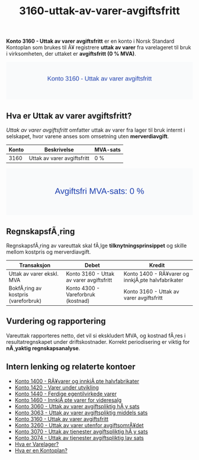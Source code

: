 ﻿---
title: "3160-uttak-av-varer-avgiftsfritt"
meta_title: "3160-uttak-av-varer-avgiftsfritt"
meta_description: "**Konto 3160 - Uttak av varer avgiftsfritt** er en konto i Norsk Standard Kontoplan som brukes til Ã¥ registrere **uttak av varer** fra varelageret til bruk i v..."
slug: 3160-uttak-av-varer-avgiftsfritt
type: blog
layout: pages/single
---

**Konto 3160 - Uttak av varer avgiftsfritt** er en konto i Norsk Standard Kontoplan som brukes til Ã¥ registrere **uttak av varer** fra varelageret til bruk i virksomheten, der uttaket er **avgiftsfritt (0 % MVA)**.

![Illustrasjon av konto 3160 Uttak av varer avgiftsfritt](3160-uttak-av-varer-avgiftsfritt-image.svg)

## Hva er Uttak av varer avgiftsfritt?

*Uttak av varer avgiftsfritt* omfatter uttak av varer fra lager til bruk internt i selskapet, hvor varene anses som omsetning uten **merverdiavgift**.

| Konto | Beskrivelse                         | MVA-sats |
|-------|-------------------------------------|----------|
| 3160  | Uttak av varer avgiftsfritt        | 0 %      |

![Avgiftsfri MVA-sats: 0 %](3160-mva-avgiftsfri.svg)

## RegnskapsfÃ¸ring

RegnskapsfÃ¸ring av vareuttak skal fÃ¸lge **tilknytningsprinsippet** og skille mellom kostpris og merverdiavgift.

| Transaksjon                         | Debet                                         | Kredit                             |
|-------------------------------------|-----------------------------------------------|------------------------------------|
| Uttak av varer ekskl. MVA           | Konto 3160 - Uttak av varer avgiftsfritt      | Konto 1400 - RÃ¥varer og innkjÃ¸pte halvfabrikater |
| BokfÃ¸ring av kostpris (vareforbruk) | Konto 4300 - Vareforbruk (kostnad)            | Konto 3160 - Uttak av varer avgiftsfritt |

## Vurdering og rapportering

Vareuttak rapporteres netto, det vil si ekskludert MVA, og kostnad fÃ¸res i resultatregnskapet under driftskostnader. Korrekt periodisering er viktig for **nÃ¸yaktig regnskapsanalyse**.

## Intern lenking og relaterte kontoer

* [Konto 1400 - RÃ¥varer og innkjÃ¸pte halvfabrikater](/blogs/kontoplan/1400-raavarer-og-innkjopte-halvfabrikater "Konto 1400 - RÃ¥varer og innkjÃ¸pte halvfabrikater")
* [Konto 1420 - Varer under utvikling](/blogs/kontoplan/1420-varer-under-utvikling "Konto 1420 - Varer under utvikling")
* [Konto 1440 - Ferdige egentilvirkede varer](/blogs/kontoplan/1440-ferdige-egentilvirkede-varer "Konto 1440 - Ferdige egentilvirkede varer")
* [Konto 1460 - InnkjÃ¸pte varer for videresalg](/blogs/kontoplan/1460-innkjopte-varer-for-videresalg "Konto 1460 - InnkjÃ¸pte varer for videresalg")
* [Konto 3060 - Uttak av varer avgiftspliktig hÃ¸y sats](/blogs/kontoplan/3060-uttak-av-varer-avgiftspliktig-hoy-sats "Konto 3060 - Uttak av varer avgiftspliktig hÃ¸y sats")
* [Konto 3063 - Uttak av varer avgiftspliktig middels sats](/blogs/kontoplan/3063-uttak-av-varer-avgiftspliktig-middels-sats "Konto 3063 - Uttak av varer avgiftspliktig middels sats")
* [Konto 3160 - Uttak av varer avgiftsfritt](/blogs/kontoplan/3160-uttak-av-varer-avgiftsfritt "Konto 3160 - Uttak av varer avgiftsfritt")
* [Konto 3260 - Uttak av varer utenfor avgiftsomrÃ¥det](/blogs/kontoplan/3260-uttak-av-varer-utenfor-avg-omr "Konto 3260 - Uttak av varer utenfor avgiftsomrÃ¥det")
* [Konto 3070 - Uttak av tjenester avgiftspliktig hÃ¸y sats](/blogs/kontoplan/3070-uttak-av-tjenester-avgiftspliktig-hoy-sats "Konto 3070 - Uttak av tjenester avgiftspliktig hÃ¸y sats")
* [Konto 3074 - Uttak av tjenester avgiftspliktig lav sats](/blogs/kontoplan/3074-uttak-av-tjenester-avgiftspliktig-lav-sats "Konto 3074 - Uttak av tjenester avgiftspliktig lav sats")
* [Hva er Varelager?](/blogs/regnskap/hva-er-varelager "Hva er Varelager? Komplett Guide til LagerfÃ¸ring og Verdivurdering")
* [Hva er en Kontoplan?](/blogs/regnskap/hva-er-kontoplan "Hva er en Kontoplan? Komplett Guide til Kontoplaner i Norsk Regnskap")
